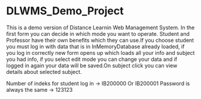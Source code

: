 # DLWMS_Demo_Project
 
This is a demo version of Distance Learnin Web Management System. In the first form you can decide in which mode you want to operate.
Student and Professor have their own benefits which they can use.If you choose student you must log in with data that is in InMemoryDatabase already loaded,
if you log in correctly new form opens up which loads all your info and subject you had info, if you select edit mode you can change your data and if logged in again your
data will be saved.On subject click you can view details about selected subject.

Number of indeks for student log in -> IB200000 Or IB200001
Password is always the same -> 123123
